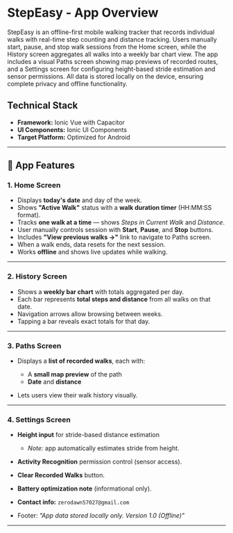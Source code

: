 # StepEasy - App Overview

StepEasy is an offline-first mobile walking tracker that records individual walks with real-time step counting and distance tracking. Users manually start, pause, and stop walk sessions from the Home screen, while the History screen aggregates all walks into a weekly bar chart view. The app includes a visual Paths screen showing map previews of recorded routes, and a Settings screen for configuring height-based stride estimation and sensor permissions. All data is stored locally on the device, ensuring complete privacy and offline functionality.

## Technical Stack

- **Framework:** Ionic Vue with Capacitor
- **UI Components:** Ionic UI Components
- **Target Platform:** Optimized for Android

---

## 📱 App Features

### 1. **Home Screen**

* Displays **today's date** and day of the week.
* Shows **"Active Walk"** status with a **walk duration timer** (HH:MM:SS format).
* Tracks **one walk at a time** — shows _Steps in Current Walk_ and _Distance_.
* User manually controls session with **Start**, **Pause**, and **Stop** buttons.
* Includes **"View previous walks →"** link to navigate to Paths screen.
* When a walk ends, data resets for the next session.
* Works **offline** and shows live updates while walking.

---

### 2. **History Screen**

* Shows a **weekly bar chart** with totals aggregated per day.
* Each bar represents **total steps and distance** from all walks on that date.
* Navigation arrows allow browsing between weeks.
* Tapping a bar reveals exact totals for that day.

---

### 3. **Paths Screen**

* Displays a **list of recorded walks**, each with:

    * A **small map preview** of the path
    * **Date** and **distance**

* Lets users view their walk history visually.

---

### 4. **Settings Screen**

* **Height input** for stride-based distance estimation

    * _Note:_ app automatically estimates stride from height.

* **Activity Recognition** permission control (sensor access).
* **Clear Recorded Walks** button.
* **Battery optimization note** (informational only).
* **Contact info:** `zerodawn57027@gmail.com`
* Footer: _"App data stored locally only. Version 1.0 (Offline)"_

---